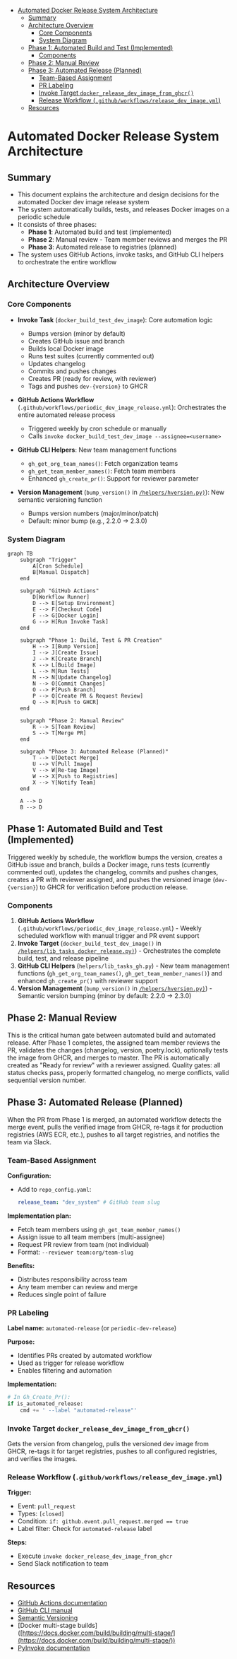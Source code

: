<!-- toc -->

- [Automated Docker Release System Architecture](#automated-docker-release-system-architecture)
  * [Summary](#summary)
  * [Architecture Overview](#architecture-overview)
    + [Core Components](#core-components)
    + [System Diagram](#system-diagram)
  * [Phase 1: Automated Build and Test (Implemented)](#phase-1-automated-build-and-test-implemented)
    + [Components](#components)
  * [Phase 2: Manual Review](#phase-2-manual-review)
  * [Phase 3: Automated Release (Planned)](#phase-3-automated-release-planned)
    + [Team-Based Assignment](#team-based-assignment)
    + [PR Labeling](#pr-labeling)
    + [Invoke Target `docker_release_dev_image_from_ghcr()`](#invoke-target-docker_release_dev_image_from_ghcr)
    + [Release Workflow (`.github/workflows/release_dev_image.yml`)](#release-workflow-githubworkflowsrelease_dev_imageyml)
  * [Resources](#resources)

<!-- tocstop -->

# Automated Docker Release System Architecture

## Summary

- This document explains the architecture and design decisions for the automated
  Docker dev image release system
- The system automatically builds, tests, and releases Docker images on a
  periodic schedule
- It consists of three phases:
  - **Phase 1**: Automated build and test (implemented)
  - **Phase 2**: Manual review - Team member reviews and merges the PR
  - **Phase 3**: Automated release to registries (planned)
- The system uses GitHub Actions, invoke tasks, and GitHub CLI helpers to
  orchestrate the entire workflow

## Architecture Overview

### Core Components

- **Invoke Task** (`docker_build_test_dev_image`): Core automation logic
  - Bumps version (minor by default)
  - Creates GitHub issue and branch
  - Builds local Docker image
  - Runs test suites (currently commented out)
  - Updates changelog
  - Commits and pushes changes
  - Creates PR (ready for review, with reviewer)
  - Tags and pushes `dev-{version}` to GHCR

- **GitHub Actions Workflow**
  (`.github/workflows/periodic_dev_image_release.yml`): Orchestrates the entire
  automated release process
  - Triggered weekly by cron schedule or manually
  - Calls `invoke docker_build_test_dev_image --assignee=<username>`

- **GitHub CLI Helpers**: New team management functions
  - `gh_get_org_team_names()`: Fetch organization teams
  - `gh_get_team_member_names()`: Fetch team members
  - Enhanced `gh_create_pr()`: Support for reviewer parameter

- **Version Management** (`bump_version()` in
  [`/helpers/hversion.py)`](/helpers/hversion.py)): New semantic versioning
  function
  - Bumps version numbers (major/minor/patch)
  - Default: minor bump (e.g., 2.2.0 → 2.3.0)

### System Diagram

```mermaid
graph TB
    subgraph "Trigger"
        A[Cron Schedule]
        B[Manual Dispatch]
    end

    subgraph "GitHub Actions"
        D[Workflow Runner]
        D --> E[Setup Environment]
        E --> F[Checkout Code]
        F --> G[Docker Login]
        G --> H[Run Invoke Task]
    end

    subgraph "Phase 1: Build, Test & PR Creation"
        H --> I[Bump Version]
        I --> J[Create Issue]
        J --> K[Create Branch]
        K --> L[Build Image]
        L --> M[Run Tests]
        M --> N[Update Changelog]
        N --> O[Commit Changes]
        O --> P[Push Branch]
        P --> Q[Create PR & Request Review]
        Q --> R[Push to GHCR]
    end

    subgraph "Phase 2: Manual Review"
        R --> S[Team Review]
        S --> T[Merge PR]
    end

    subgraph "Phase 3: Automated Release (Planned)"
        T --> U[Detect Merge]
        U --> V[Pull Image]
        V --> W[Re-tag Image]
        W --> X[Push to Registries]
        X --> Y[Notify Team]
    end

    A --> D
    B --> D
```

## Phase 1: Automated Build and Test (Implemented)

Triggered weekly by schedule, the workflow bumps the version, creates a GitHub
issue and branch, builds a Docker image, runs tests (currently commented out),
updates the changelog, commits and pushes changes, creates a PR with reviewer
assigned, and pushes the versioned image (`dev-{version}`) to GHCR for
verification before production release.

### Components

1. **GitHub Actions Workflow**
   (`.github/workflows/periodic_dev_image_release.yml`) - Weekly scheduled
   workflow with manual trigger and PR event support
2. **Invoke Target** (`docker_build_test_dev_image()` in
   [`/helpers/lib_tasks_docker_release.py)`](/helpers/lib_tasks_docker_release.py)) -
   Orchestrates the complete build, test, and release pipeline
3. **GitHub CLI Helpers** (`helpers/lib_tasks_gh.py`) - New team management
   functions (`gh_get_org_team_names()`, `gh_get_team_member_names()`) and
   enhanced `gh_create_pr()` with reviewer support
4. **Version Management** (`bump_version()` in
   [`/helpers/hversion.py)`](/helpers/hversion.py)) - Semantic version bumping
   (minor by default: 2.2.0 → 2.3.0)

## Phase 2: Manual Review

This is the critical human gate between automated build and automated release.
After Phase 1 completes, the assigned team member reviews the PR, validates the
changes (changelog, version, poetry.lock), optionally tests the image from GHCR,
and merges to master. The PR is automatically created as "Ready for review" with
a reviewer assigned. Quality gates: all status checks pass, properly formatted
changelog, no merge conflicts, valid sequential version number.

## Phase 3: Automated Release (Planned)

When the PR from Phase 1 is merged, an automated workflow detects the merge
event, pulls the verified image from GHCR, re-tags it for production registries
(AWS ECR, etc.), pushes to all target registries, and notifies the team via
Slack.

### Team-Based Assignment

**Configuration:**

- Add to `repo_config.yaml`:
  ```yaml
  release_team: "dev_system" # GitHub team slug
  ```

**Implementation plan:**

- Fetch team members using `gh_get_team_member_names()`
- Assign issue to all team members (multi-assignee)
- Request PR review from team (not individual)
- Format: `--reviewer team:org/team-slug`

**Benefits:**

- Distributes responsibility across team
- Any team member can review and merge
- Reduces single point of failure

### PR Labeling

**Label name:** `automated-release` (or `periodic-dev-release`)

**Purpose:**

- Identifies PRs created by automated workflow
- Used as trigger for release workflow
- Enables filtering and automation

**Implementation:**

```python
# In Gh_Create_Pr():
if is_automated_release:
    cmd += ' --label "automated-release"'
```

### Invoke Target `docker_release_dev_image_from_ghcr()`

Gets the version from changelog, pulls the versioned dev image from GHCR,
re-tags it for target registries, pushes to all configured registries, and
verifies the images.

### Release Workflow (`.github/workflows/release_dev_image.yml`)

**Trigger:**

- Event: `pull_request`
- Types: `[closed]`
- Condition: `if: github.event.pull_request.merged == true`
- Label filter: Check for `automated-release` label

**Steps:**

- Execute `invoke docker_release_dev_image_from_ghcr`
- Send Slack notification to team

## Resources

- [GitHub Actions documentation](https://docs.github.com/en/actions)
- [GitHub CLI manual](https://cli.github.com/manual/)
- [Semantic Versioning](https://semver.org/)
- [Docker multi-stage builds]
  ([https://docs.docker.com/build/building/multi-stage/](https://docs.docker.com/build/building/multi-stage/))
- [PyInvoke documentation](https://www.pyinvoke.org/)

